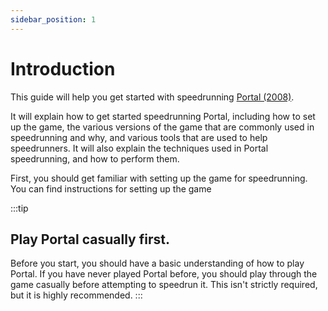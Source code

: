 ```yaml
---
sidebar_position: 1
---
```


# Introduction

This guide will help you get started with speedrunning [Portal (2008)](https://en.wikipedia.org/wiki/Portal_(video_game)).

It will explain how to get started speedrunning Portal, including how to set up the game, the various versions of the game
that are commonly used in speedrunning and why, and various tools that are used to help speedrunners. It will also explain
the techniques used in Portal speedrunning, and how to perform them.

First, you should get familiar with setting up the game for speedrunning. You can find instructions for setting up the game


:::tip
## Play Portal casually first.
Before you start, you should have a basic understanding of how to play Portal. If you have never played Portal before,
you should play through the game casually before attempting to speedrun it. This isn't strictly required, but it is highly
recommended.
:::
